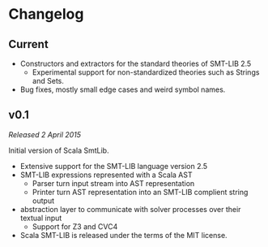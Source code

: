 Changelog
=========


Current
-------

* Constructors and extractors for the standard theories of SMT-LIB 2.5
  * Experimental support for non-standardized theories such as Strings and Sets.
* Bug fixes, mostly small edge cases and weird symbol names.


v0.1
----------------------
*Released 2 April 2015*

Initial version of Scala SmtLib.

* Extensive support for the SMT-LIB language version 2.5
* SMT-LIB expressions represented with a Scala AST
  * Parser turn input stream into AST representation
  * Printer turn AST representation into an SMT-LIB complient string output
* abstraction layer to communicate with solver processes over their textual input 
  * Support for Z3 and CVC4
* Scala SMT-LIB is released under the terms of the MIT license.

